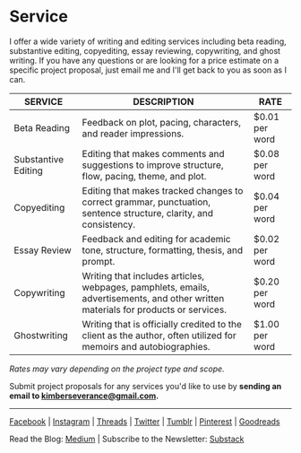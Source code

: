 # Service

I offer a wide variety of writing and editing services including beta reading, substantive editing, copyediting, essay reviewing, copywriting, and ghost writing. If you have any questions or are looking for a price estimate on a specific project proposal, just email me and I'll get back to you as soon as I can. 

| **SERVICE**         | **DESCRIPTION**                                                                                                                    | **RATE**       |
| ------------------- | ---------------------------------------------------------------------------------------------------------------------------------- | -------------- |
| Beta Reading        | Feedback on plot, pacing, characters, and reader impressions.                                                                      | $0.01 per word |
| Substantive Editing | Editing that makes comments and suggestions to improve structure, flow, pacing, theme, and plot.                                   | $0.08 per word |
| Copyediting         | Editing that makes tracked changes to correct grammar, punctuation, sentence structure, clarity, and consistency.                  | $0.04 per word |
| Essay Review        | Feedback and editing for academic tone, structure, formatting, thesis, and prompt.                                                 | $0.02 per word |
| Copywriting         | Writing that includes articles, webpages, pamphlets, emails, advertisements, and other written materials for products or services. | $0.20 per word |
| Ghostwriting        | Writing that is officially credited to the client as the author, often utilized for memoirs and autobiographies.                   | $1.00 per word |
*Rates may vary depending on the project type and scope.*

Submit project proposals for any services you'd like to use by **sending an email to kimberseverance@gmail.com.**


***
[Facebook](https://www.facebook.com/bykimberseverance) | [Instagram](https://www.instagram.com/bykimberseverance/) | [Threads](https://www.threads.net/@bykimberseverance) | [Twitter](https://twitter.com/SeveranceKimber) | [Tumblr](https://bykimber.tumblr.com/) | [Pinterest](https://www.pinterest.com/bykimberseverance) | [Goodreads](https://www.goodreads.com/kimberseverance)

Read the Blog: [Medium](http://www.medium.com/@kimberseverance) | Subscribe to the Newsletter: [Substack](https://substack.com/@kimberseverance)